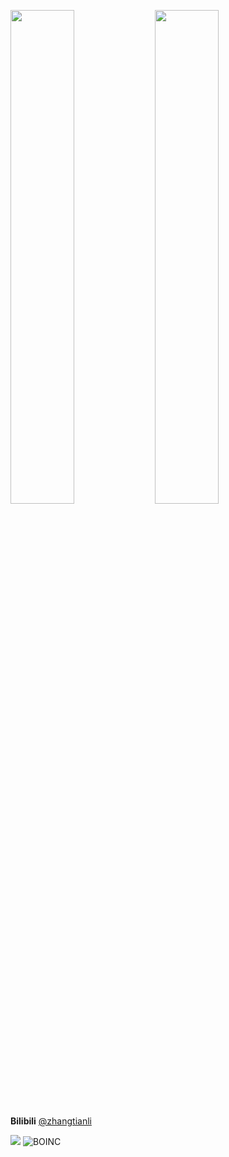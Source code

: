 <img src="https://github-readme-streak-stats.herokuapp.com/?user=ZTL-UwU" style="width: 45%"></img>
<img src="https://github-readme-stats.vercel.app/api?username=ZTL-UwU&count_private=true" style="width: 45%"></img>

**Bilibili** [@zhangtianli](https://space.bilibili.com/517160710)

![](https://img.shields.io/badge/dynamic/json?label=Code%3A%3AStats%20XP&query=%24.total_xp&url=https%3A%2F%2Fcodestats.net%2Fapi%2Fusers%2Fzhangtianli&style=flat-square&color=EC6CA2) ![BOINC](https://img.shields.io/badge/dynamic/json?style=flat-square&amp;color=yellow&amp;label=BOINC&amp;query=%24.aaData%5B0%5D%5B2%5D&amp;url=https%3A%2F%2Fstats.free-dc.org%2Fphp%2Fdatatables%2Fsql%2Fuserbycpid_dt_sql.php%3Fcpid%3De63e61b6b589baf0a5900dd79980ff95)  

